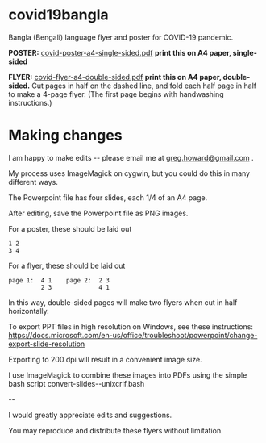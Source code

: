 # covid19bangla
Bangla (Bengali) language flyer and poster for COVID-19 pandemic.

**POSTER:** [covid-poster-a4-single-sided.pdf](covid-poster-a4-single-sided.pdf)
**print this on A4 paper, single-sided**

**FLYER:** [covid-flyer-a4-double-sided.pdf](covid-flyer-a4-double-sided.pdf)
**print this on A4 paper, double-sided.** Cut pages in half on the dashed line, and fold each half page in half to make a 4-page flyer.  (The first page begins with handwashing instructions.)


# Making changes

I am happy to make edits -- please email me at greg.howard@gmail.com . 

My process uses ImageMagick on cygwin, but you could do this in many different
ways. 

The Powerpoint file has four slides, each 1/4 of an A4 page.

After editing, save the Powerpoint file as PNG images.  

For a poster, these should be laid out
```
1 2
3 4
```

For a flyer, these should be laid out
```
page 1:  4 1    page 2:  2 3 
         2 3             4 1   
```

In this way, double-sided pages will make two flyers when cut in half horizontally.

To export PPT files in high resolution on Windows, see these instructions: 
https://docs.microsoft.com/en-us/office/troubleshoot/powerpoint/change-export-slide-resolution

Exporting to 200 dpi will result in a convenient image size.

I use ImageMagick to combine these images into PDFs using the simple bash script
convert-slides--unixcrlf.bash

--

I would greatly appreciate edits and suggestions.

You may reproduce and distribute these flyers without limitation. 
